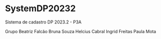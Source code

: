 # SystemDP20232
Sistema de cadastro DP 2023.2 - P3A

Grupo
Beatriz Falcão
Bruna Souza
Helcius Cabral
Ingrid Freitas
Paula Mota
